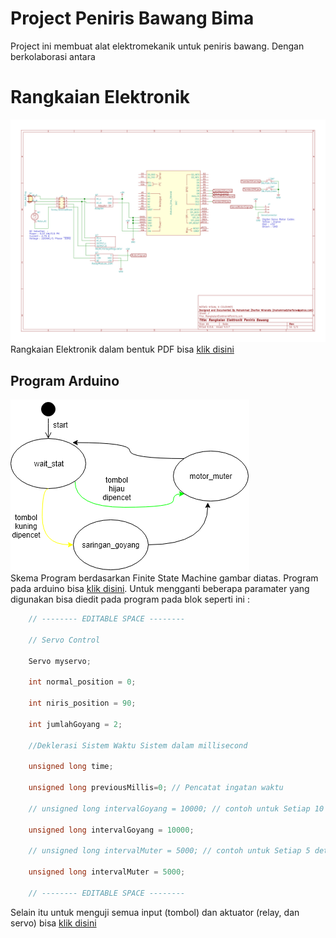# Project Peniris Bawang Bima
Project ini membuat alat elektromekanik untuk peniris bawang. Dengan berkolaborasi antara 


# Rangkaian Elektronik
![GambarElektronik](Circuit/RangkaianElektronikPeniris.sch.svg)
Rangkaian Elektronik dalam bentuk PDF bisa [klik disini](Circuit/RangkaianElektronikPeniris.pdf)


## Program Arduino
![GambarFSM](ProgramDiagram.png)
<br>
Skema Program berdasarkan Finite State Machine gambar diatas. Program pada arduino bisa [klik disini](Code/Code.ino). Untuk mengganti beberapa paramater yang digunakan bisa diedit pada program pada blok seperti ini :

```c
    // -------- EDITABLE SPACE --------
    
    // Servo Control
    
    Servo myservo;
    
    int normal_position = 0;
    
    int niris_position = 90;
    
    int jumlahGoyang = 2;
    
    //Deklerasi Sistem Waktu Sistem dalam millisecond
    
    unsigned long time;
    
    unsigned long previousMillis=0; // Pencatat ingatan waktu
    
    // unsigned long intervalGoyang = 10000; // contoh untuk Setiap 10 detik saringan goyang
    
    unsigned long intervalGoyang = 10000;
    
    // unsigned long intervalMuter = 5000; // contoh untuk Setiap 5 detik muter
    
    unsigned long intervalMuter = 5000;
    
    // -------- EDITABLE SPACE --------
```
Selain itu untuk menguji semua input (tombol) dan aktuator (relay, dan servo) bisa [klik disini](CodeHardwareTest/CodeHardwareTest.ino)


<!--stackedit_data:
eyJoaXN0b3J5IjpbMTg0NDY2OTk4MiwtMTA5NjM2NzkxNiwtMT
A5NjM2NzkxNiwtNDY4Mjg3NDM4LC0xNzY0NjM0OTkyXX0=
-->